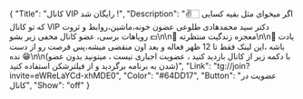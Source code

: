 {
"Title": "کانال VIP رایگان شد !",
"Description": "✌️🏻 اگر میخوای مثل بقیه کسایی که تو کانال VIP دکتر سید محمدهادی طلوعی عضون خونه،ماشین،روابط و ثروت رویاهات برسی، عضو کانال مخفی زیر بشو 💵\n\n💎 معجزه زندگیت منتظرته\n\n🧨 یادت باشه ،این لینک فقط تا 12 ظهر فعاله و بعد اون منقضی میشه،پس فرصت رو از دست نده 😁\n\n(با دکمه زیر از کانال بازدید کنید ، عضویت اجباری نیست ، میتونید بدون عضو شدن به برنامه برگردید و از فیلترشکن استفاده کنید)",
"Link": "tg://join?invite=eWReLaYCd-xhMDE0",
"Color": "#64DD17",
"Button": "عضویت در کانال",
"Show": "off"
}
